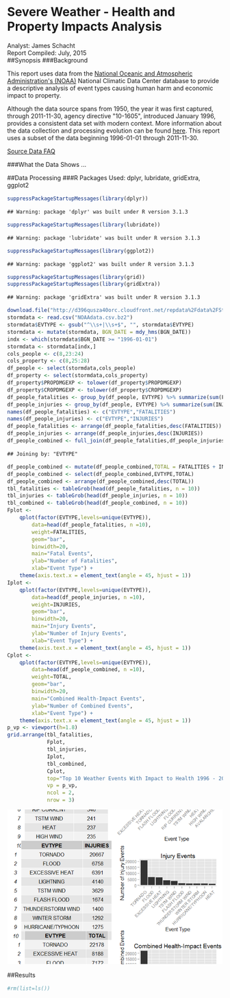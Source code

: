 # Severe Weather - Health and Property Impacts Analysis
Analyst: James Schacht  
Report Compiled: July, 2015  
##Synopsis
###Background
<p>
This report uses data from the <a href=https://www.ncdc.noaa.gov/" target="_blank">National Oceanic and Atmospheric Administration's (NOAA)</a> National Climatic Data Center database to provide a descriptive analysis of event types causing human harm and economic impact to property. 
</p>
<p>
Although the data source spans from 1950, the year it was first captured, through 2011-11-30, agency directive "10-1605", introduced January 1996, provides a consistent data set with modern context. More information about the data collection and processing evolution can be found <a href="https://www.ncdc.noaa.gov/stormevents/details.jsp" target="_blank">here</a>.  This report uses a subset of the data beginning 1996-01-01 through 2011-11-30.
</p>
<p>
<a href="https://d396qusza40orc.cloudfront.net/repdata%2Fpeer2_doc%2FNCDC%20Storm%20Events-FAQ%20Page.pdf" target="_blank">Source Data FAQ</a>
</p>
###What the Data Shows
...


##Data Processing
###R Packages Used: dplyr, lubridate, gridExtra, ggplot2

```r
suppressPackageStartupMessages(library(dplyr))
```

```
## Warning: package 'dplyr' was built under R version 3.1.3
```

```r
suppressPackageStartupMessages(library(lubridate))
```

```
## Warning: package 'lubridate' was built under R version 3.1.3
```

```r
suppressPackageStartupMessages(library(ggplot2))
```

```
## Warning: package 'ggplot2' was built under R version 3.1.3
```

```r
suppressPackageStartupMessages(library(grid))
suppressPackageStartupMessages(library(gridExtra))
```

```
## Warning: package 'gridExtra' was built under R version 3.1.3
```


```r
download.file("http://d396qusza40orc.cloudfront.net/repdata%2Fdata%2FStormData.csv.bz2", "NOAAdata.csv.bz2", mode="wb")
stormdata <- read.csv("NOAAdata.csv.bz2")
stormdata$EVTYPE <- gsub("^\\s+|\\s+$", "", stormdata$EVTYPE)
stormdata <- mutate(stormdata, BGN_DATE = mdy_hms(BGN_DATE))
indx <- which(stormdata$BGN_DATE >= "1996-01-01")
stormdata <- stormdata[indx,]
cols_people <- c(8,23:24)
cols_property <- c(8,25:28)
df_people <- select(stormdata,cols_people)
df_property <- select(stormdata,cols_property)
df_property$PROPDMGEXP <- tolower(df_property$PROPDMGEXP)
df_property$CROPDMGEXP <- tolower(df_property$CROPDMGEXP)
df_people_fatalities <- group_by(df_people, EVTYPE) %>% summarize(sum(FATALITIES))
df_people_injuries <- group_by(df_people, EVTYPE) %>% summarize(sum(INJURIES))
names(df_people_fatalities) <- c("EVTYPE","FATALITIES")
names(df_people_injuries) <- c("EVTYPE","INJURIES")
df_people_fatalities <- arrange(df_people_fatalities,desc(FATALITIES))
df_people_injuries <- arrange(df_people_injuries,desc(INJURIES))
df_people_combined <- full_join(df_people_fatalities,df_people_injuries)
```

```
## Joining by: "EVTYPE"
```

```r
df_people_combined <- mutate(df_people_combined,TOTAL = FATALITIES + INJURIES)
df_people_combined <- select(df_people_combined,EVTYPE,TOTAL)
df_people_combined <- arrange(df_people_combined,desc(TOTAL))
tbl_fatalities <- tableGrob(head(df_people_fatalities, n = 10))
tbl_injuries <- tableGrob(head(df_people_injuries, n = 10))
tbl_combined <- tableGrob(head(df_people_combined, n = 10))
Fplot <- 
    qplot(factor(EVTYPE,levels=unique(EVTYPE)),
        data=head(df_people_fatalities, n =10), 
        weight=FATALITIES, 
        geom="bar", 
        binwidth=20,
        main="Fatal Events",
        ylab="Number of Fatalities",
        xlab="Event Type") +
    theme(axis.text.x = element_text(angle = 45, hjust = 1))
Iplot <- 
    qplot(factor(EVTYPE,levels=unique(EVTYPE)),
        data=head(df_people_injuries, n =10), 
        weight=INJURIES, 
        geom="bar", 
        binwidth=20,
        main="Injury Events",
        ylab="Number of Injury Events",
        xlab="Event Type") +
    theme(axis.text.x = element_text(angle = 45, hjust = 1))
Cplot <- 
    qplot(factor(EVTYPE,levels=unique(EVTYPE)),
        data=head(df_people_combined, n =10), 
        weight=TOTAL, 
        geom="bar", 
        binwidth=20,
        main="Combined Health-Impact Events",
        ylab="Number of Combined Events",
        xlab="Event Type") +
    theme(axis.text.x = element_text(angle = 45, hjust = 1))
p_vp <- viewport(h=1.8)
grid.arrange(tbl_fatalities,
             Fplot,
             tbl_injuries,
             Iplot,
             tbl_combined,
             Cplot,
             top="Top 10 Weather Events With Impact to Health 1996 - 2011",
             vp = p_vp,
             ncol = 2,
             nrow = 3)
```

![](weather-risks-analysis_files/figure-html/unnamed-chunk-2-1.png) 

##Results


```r
#rm(list=ls())
```
